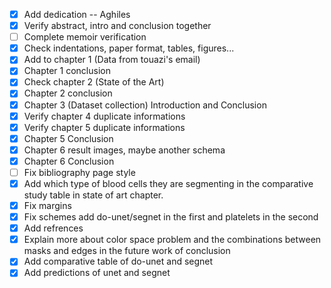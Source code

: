 - [x] Add dedication -- Aghiles
- [x] Verify abstract, intro and conclusion together
- [ ] Complete memoir verification
- [x] Check indentations, paper format, tables, figures...
- [x] Add to chapter 1 (Data from touazi's email)
- [x] Chapter 1 conclusion
- [x] Check chapter 2 (State of the Art)
- [x] Chapter 2 conclusion
- [x] Chapter 3 (Dataset collection) Introduction and Conclusion
- [x] Verify chapter 4 duplicate informations
- [x] Verify chapter 5 duplicate informations
- [x] Chapter 5 Conclusion
- [x] Chapter 6 result images, maybe another schema
- [x] Chapter 6 Conclusion
- [ ] Fix bibliography page style
- [x] Add which type of blood cells they are segmenting in the comparative study table in state of art chapter.
- [x] Fix margins
- [x] Fix schemes add do-unet/segnet in the first and platelets in the second
- [x] Add refrences
- [x] Explain more about color space problem and the combinations between masks and edges in the future work  of conclusion
- [x] Add comparative table of do-unet and segnet
- [x] Add predictions of unet and segnet
